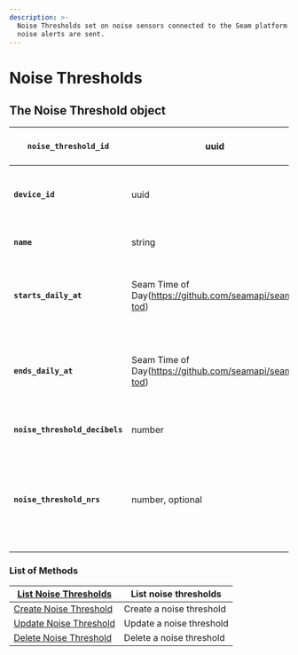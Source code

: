 ```yaml
---
description: >-
  Noise Thresholds set on noise sensors connected to the Seam platform at which
  noise alerts are sent.
---
```


# Noise Thresholds

## The Noise Threshold object

| **`noise_threshold_id`**       | uuid                                                  | ID of the Noise Threshold                                                               |
| ------------------------------ | ----------------------------------------------------- | --------------------------------------------------------------------------------------- |
| **`device_id`**                | uuid                                                  | ID of the Device the Noise Threshold is set on                                          |
| **`name`**                     | string                                                | Name of the Noise Threshold                                                             |
| **`starts_daily_at`**          | Seam Time of Day(https://github.com/seamapi/seam-tod) | Timestamp of when the Noise Threshold becomes active daily                              |
| **`ends_daily_at`**            | Seam Time of Day(https://github.com/seamapi/seam-tod) | Timestamp of when the Noise Threshold becomes inactive daily                            |
| **`noise_threshold_decibels`** | number                                                | The noise level in decibels                                                             |
| **`noise_threshold_nrs`**      | number, optional                                      | Noise Level in Noiseaware Noise Risk Score (NRS) (only relevant for Noiseaware sensors) |

### List of Methods

| [List Noise Thresholds](list-noise-thresholds.md)   | List noise thresholds    |
| --------------------------------------------------- | ------------------------ |
| [Create Noise Threshold](create-noise-threshold.md) | Create a noise threshold |
| [Update Noise Threshold](update-noise-threshold.md) | Update a noise threshold |
| [Delete Noise Threshold](delete-noise-threshold.md) | Delete a noise threshold |
